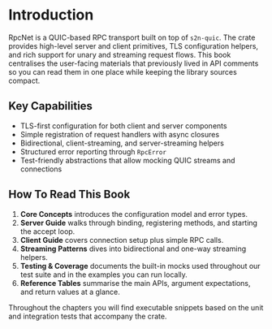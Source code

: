 # Introduction

RpcNet is a QUIC-based RPC transport built on top of `s2n-quic`. The crate provides
high-level server and client primitives, TLS configuration helpers, and rich support
for unary and streaming request flows. This book centralises the user-facing
materials that previously lived in API comments so you can read them in one place
while keeping the library sources compact.

## Key Capabilities

- TLS-first configuration for both client and server components
- Simple registration of request handlers with async closures
- Bidirectional, client-streaming, and server-streaming helpers
- Structured error reporting through `RpcError`
- Test-friendly abstractions that allow mocking QUIC streams and connections

## How To Read This Book

1. **Core Concepts** introduces the configuration model and error types.
2. **Server Guide** walks through binding, registering methods, and starting the
   accept loop.
3. **Client Guide** covers connection setup plus simple RPC calls.
4. **Streaming Patterns** dives into bidirectional and one-way streaming helpers.
5. **Testing & Coverage** documents the built-in mocks used throughout our test
   suite and in the examples you can run locally.
6. **Reference Tables** summarise the main APIs, argument expectations, and
   return values at a glance.

Throughout the chapters you will find executable snippets based on the unit
and integration tests that accompany the crate.
